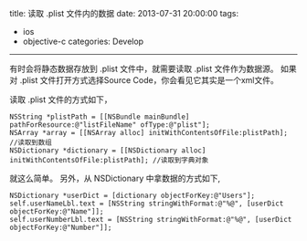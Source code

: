 title: 读取 .plist 文件内的数据
date: 2013-07-31 20:00:00
tags: 
- ios
- objective-c
categories: Develop
---

有时会将静态数据存放到 .plist 文件中，就需要读取 .plist 文件作为数据源。
如果对 .plist 文件打开方式选择Source Code，你会看见它其实是一个xml文件。

读取 .plist 文件的方式如下，

```objc
NSString *plistPath = [[NSBundle mainBundle] pathForResource:@"listFileName" ofType:@"plist"];
NSArray *array = [[NSArray alloc] initWithContentsOfFile:plistPath]; //读取到数组
NSDictionary *dictionary = [[NSDictionary alloc] initWithContentsOfFile:plistPath]; //读取到字典对象
```

就这么简单。
另外，从 NSDictionary 中拿数据的方式如下,

```objc
NSDictionary *userDict = [dictionary objectForKey:@"Users"];
self.userNameLbl.text = [NSString stringWithFormat:@"%@", [userDict objectForKey:@"Name"]];
self.userNumberLbl.text = [NSString stringWithFormat:@"%@", [userDict objectForKey:@"Number"]];
```


